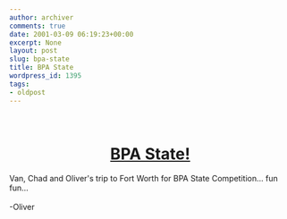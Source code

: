```yaml
---
author: archiver
comments: true
date: 2001-03-09 06:19:23+00:00
excerpt: None
layout: post
slug: bpa-state
title: BPA State
wordpress_id: 1395
tags:
- oldpost
---
```


<center><br /><h1><a href=http://www.oliverweb.com/pics/bpa2001/>BPA State!</a></h1></center>Van, Chad and Oliver's trip to Fort Worth for BPA State Competition... fun fun...<br /><br />-Oliver